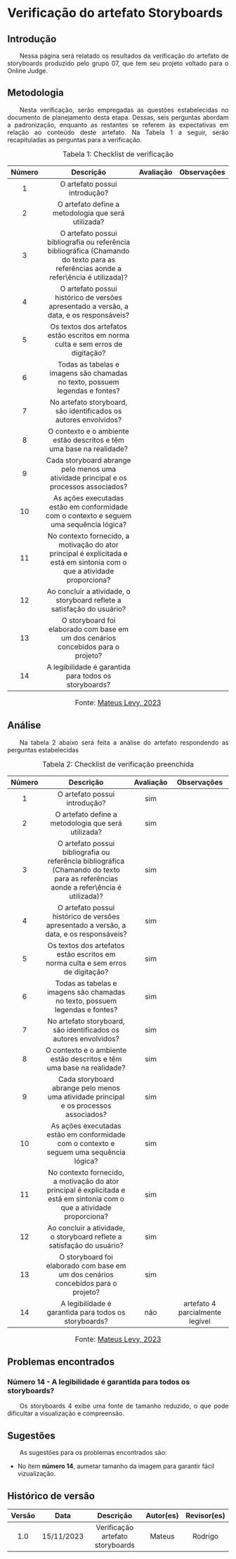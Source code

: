 # Verificação do artefato Storyboards
## Introdução 
<p align="justify">&emsp;&emsp;Nessa página será relatado os resultados da verificação do artefato de storyboards produzido pelo grupo 07, que tem seu projeto voltado para o Online Judge.</p>

## Metodologia
<p align="justify">&emsp;&emsp;Nesta verificação, serão empregadas as questões estabelecidas no documento de planejamento desta etapa. Dessas, seis perguntas abordam a padronização, enquanto as restantes se referem às expectativas em relação ao conteúdo deste artefato. Na Tabela 1 a seguir, serão recapituladas as perguntas para a verificação.</p>

<font size="3"><p style="text-align: center"> Tabela 1: Checklist de verificação </p> </font>

<center>

| Número | Descrição | Avaliação | Observações | 
| :----: | :-------: | :-------: | :--------: | 
| 1 | O artefato possui introdução? | |  |
| 2 | O artefato define a metodologia que será utilizada? | | |
| 3 | O artefato possui bibliografia ou referência bibliográfica (Chamando do texto para as referências aonde a refer\ência é utilizada)?| | |
| 4 | O artefato possui histórico de versões apresentado a versão, a data, e os responsáveis? | | |
| 5 | Os textos dos artefatos estão escritos em norma culta e sem erros de digitação? | | |
| 6 | Todas as tabelas e imagens são chamadas no texto, possuem legendas e fontes? | | |
| 7 | No artefato storyboard, são identificados os autores envolvidos? | | |
| 8 | O contexto e o ambiente estão descritos e têm uma base na realidade? | | |
| 9 | Cada storyboard abrange pelo menos uma atividade principal e os processos associados? | | |
| 10 | As ações executadas estão em conformidade com o contexto e seguem uma sequência lógica? | | |
| 11 | No contexto fornecido, a motivação do ator principal é explicitada e está em sintonia com o que a atividade proporciona? | | |
| 12 | Ao concluir a atividade, o storyboard reflete a satisfação do usuário? | | |
| 13 | O storyboard foi elaborado com base em um dos cenários concebidos para o projeto? | | |
| 14 | A legibilidade é garantida para todos os storyboards? | | |




</center>


<font size="3"><p style="text-align: center"> Fonte: <a href="https://github.com/mateus9levy" target="_blanck">Mateus Levy, 2023</a> </p> </font>

## Análise
<p align="justify">&emsp;&emsp;Na tabela 2 abaixo será feita a análise do artefato respondendo as perguntas estabelecidas</p>

<font size="3"><p style="text-align: center"> Tabela 2: Checklist de verificação preenchida </p> </font>

<center>

| Número | Descrição | Avaliação | Observações | 
| :----: | :-------: | :-------: | :--------: | 
| 1 | O artefato possui introdução? | sim |  |
| 2 | O artefato define a metodologia que será utilizada? | sim | |
| 3 | O artefato possui bibliografia ou referência bibliográfica (Chamando do texto para as referências aonde a refer\ência é utilizada)?| sim | |
| 4 | O artefato possui histórico de versões apresentado a versão, a data, e os responsáveis? | sim | |
| 5 | Os textos dos artefatos estão escritos em norma culta e sem erros de digitação? | sim | |
| 6 | Todas as tabelas e imagens são chamadas no texto, possuem legendas e fontes? | sim | |
| 7 | No artefato storyboard, são identificados os autores envolvidos? | sim | |
| 8 | O contexto e o ambiente estão descritos e têm uma base na realidade? | sim | |
| 9 | Cada storyboard abrange pelo menos uma atividade principal e os processos associados? | sim | |
| 10 | As ações executadas estão em conformidade com o contexto e seguem uma sequência lógica? | sim | |
| 11 | No contexto fornecido, a motivação do ator principal é explicitada e está em sintonia com o que a atividade proporciona? | sim | |
| 12 | Ao concluir a atividade, o storyboard reflete a satisfação do usuário? | sim | |
| 13 | O storyboard foi elaborado com base em um dos cenários concebidos para o projeto? | sim | |
| 14 | A legibilidade é garantida para todos os storyboards? | não  | artefato 4 parcialmente legível |

</center>

<font size="3"><p style="text-align: center"> Fonte: <a href="https://github.com/mateus9levy" target="_blanck">Mateus Levy, 2023</a> </p> </font>

## Problemas encontrados
### Número 14 - A legibilidade é garantida para todos os storyboards?
<p align="justify">&emsp;&emsp;Os storyboards 4  exibe uma fonte de tamanho reduzido, o que pode dificultar a visualização e compreensão.</p>

## Sugestões
<p align="justify">&emsp;&emsp;As sugestões para os problemas encontrados são:</p>

 - No item <b>número 14</b>, aumetar tamanho da imagem para garantir fácil vizualização.


## Histórico de versão

| Versão |    Data    |      Descrição       |  Autor(es) | Revisor(es) |
| :----: | :--------: | :------------------: | :-----: | :-----: |
|  1.0   | 15/11/2023 | Verificação artefato storyboards | Mateus | Rodrigo |